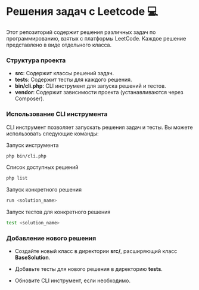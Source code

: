 
# Решения задач с Leetcode 💻

Этот репозиторий содержит решения различных задач по программированию, взятых с платформы LeetCode. Каждое решение представлено в виде отдельного класса.

### Структура проекта

- **src**: Содержит классы решений задач.
- **tests**: Содержит тесты для каждого решения.
- **bin/cli.php**: CLI инструмент для запуска решений и тестов.
- **vendor**: Содержит зависимости проекта (устанавливаются через Composer).

### Использование CLI инструмента
CLI инструмент позволяет запускать решения задач и тесты. Вы можете использовать следующие команды:

Запуск инструмента
   ```bash
php bin/cli.php
   ```

Список доступных решений
   ```bash
php list
   ```
Запуск конкретного решения
```bash
run <solution_name>
```
Запуск тестов для конкретного решения
```bash
test <solution_name>
```

### Добавление нового решения

- Создайте новый класс в директории **src/**, расширяющий класс **BaseSolution**.

- Добавьте тесты для нового решения в директорию **tests**.

- Обновите CLI инструмент, если необходимо.
